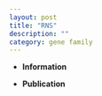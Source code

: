 ```yaml
---
layout: post
title: "RNS"
description: ""
category: gene family
---
```


* **Information**  

* **Publication**  


